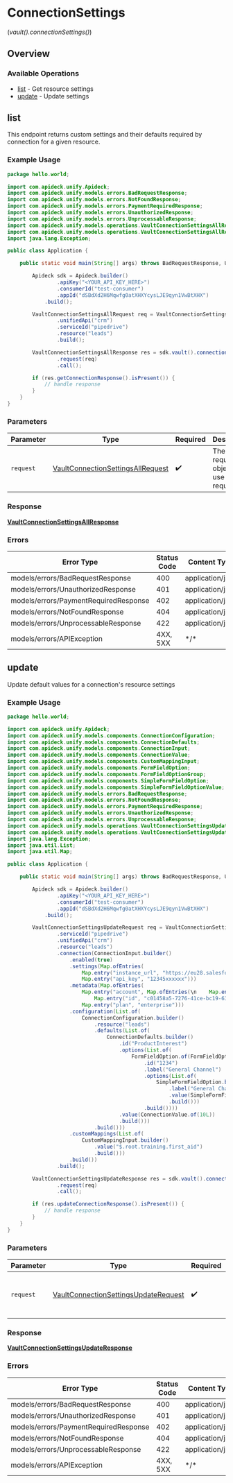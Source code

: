 # ConnectionSettings
(*vault().connectionSettings()*)

## Overview

### Available Operations

* [list](#list) - Get resource settings
* [update](#update) - Update settings

## list

This endpoint returns custom settings and their defaults required by connection for a given resource.


### Example Usage

```java
package hello.world;

import com.apideck.unify.Apideck;
import com.apideck.unify.models.errors.BadRequestResponse;
import com.apideck.unify.models.errors.NotFoundResponse;
import com.apideck.unify.models.errors.PaymentRequiredResponse;
import com.apideck.unify.models.errors.UnauthorizedResponse;
import com.apideck.unify.models.errors.UnprocessableResponse;
import com.apideck.unify.models.operations.VaultConnectionSettingsAllRequest;
import com.apideck.unify.models.operations.VaultConnectionSettingsAllResponse;
import java.lang.Exception;

public class Application {

    public static void main(String[] args) throws BadRequestResponse, UnauthorizedResponse, PaymentRequiredResponse, NotFoundResponse, UnprocessableResponse, Exception {

        Apideck sdk = Apideck.builder()
                .apiKey("<YOUR_API_KEY_HERE>")
                .consumerId("test-consumer")
                .appId("dSBdXd2H6Mqwfg0atXHXYcysLJE9qyn1VwBtXHX")
            .build();

        VaultConnectionSettingsAllRequest req = VaultConnectionSettingsAllRequest.builder()
                .unifiedApi("crm")
                .serviceId("pipedrive")
                .resource("leads")
                .build();

        VaultConnectionSettingsAllResponse res = sdk.vault().connectionSettings().list()
                .request(req)
                .call();

        if (res.getConnectionResponse().isPresent()) {
            // handle response
        }
    }
}
```

### Parameters

| Parameter                                                                                         | Type                                                                                              | Required                                                                                          | Description                                                                                       |
| ------------------------------------------------------------------------------------------------- | ------------------------------------------------------------------------------------------------- | ------------------------------------------------------------------------------------------------- | ------------------------------------------------------------------------------------------------- |
| `request`                                                                                         | [VaultConnectionSettingsAllRequest](../../models/operations/VaultConnectionSettingsAllRequest.md) | :heavy_check_mark:                                                                                | The request object to use for the request.                                                        |

### Response

**[VaultConnectionSettingsAllResponse](../../models/operations/VaultConnectionSettingsAllResponse.md)**

### Errors

| Error Type                            | Status Code                           | Content Type                          |
| ------------------------------------- | ------------------------------------- | ------------------------------------- |
| models/errors/BadRequestResponse      | 400                                   | application/json                      |
| models/errors/UnauthorizedResponse    | 401                                   | application/json                      |
| models/errors/PaymentRequiredResponse | 402                                   | application/json                      |
| models/errors/NotFoundResponse        | 404                                   | application/json                      |
| models/errors/UnprocessableResponse   | 422                                   | application/json                      |
| models/errors/APIException            | 4XX, 5XX                              | \*/\*                                 |

## update

Update default values for a connection's resource settings

### Example Usage

```java
package hello.world;

import com.apideck.unify.Apideck;
import com.apideck.unify.models.components.ConnectionConfiguration;
import com.apideck.unify.models.components.ConnectionDefaults;
import com.apideck.unify.models.components.ConnectionInput;
import com.apideck.unify.models.components.ConnectionValue;
import com.apideck.unify.models.components.CustomMappingInput;
import com.apideck.unify.models.components.FormFieldOption;
import com.apideck.unify.models.components.FormFieldOptionGroup;
import com.apideck.unify.models.components.SimpleFormFieldOption;
import com.apideck.unify.models.components.SimpleFormFieldOptionValue;
import com.apideck.unify.models.errors.BadRequestResponse;
import com.apideck.unify.models.errors.NotFoundResponse;
import com.apideck.unify.models.errors.PaymentRequiredResponse;
import com.apideck.unify.models.errors.UnauthorizedResponse;
import com.apideck.unify.models.errors.UnprocessableResponse;
import com.apideck.unify.models.operations.VaultConnectionSettingsUpdateRequest;
import com.apideck.unify.models.operations.VaultConnectionSettingsUpdateResponse;
import java.lang.Exception;
import java.util.List;
import java.util.Map;

public class Application {

    public static void main(String[] args) throws BadRequestResponse, UnauthorizedResponse, PaymentRequiredResponse, NotFoundResponse, UnprocessableResponse, Exception {

        Apideck sdk = Apideck.builder()
                .apiKey("<YOUR_API_KEY_HERE>")
                .consumerId("test-consumer")
                .appId("dSBdXd2H6Mqwfg0atXHXYcysLJE9qyn1VwBtXHX")
            .build();

        VaultConnectionSettingsUpdateRequest req = VaultConnectionSettingsUpdateRequest.builder()
                .serviceId("pipedrive")
                .unifiedApi("crm")
                .resource("leads")
                .connection(ConnectionInput.builder()
                    .enabled(true)
                    .settings(Map.ofEntries(
                        Map.entry("instance_url", "https://eu28.salesforce.com"),
                        Map.entry("api_key", "12345xxxxxx")))
                    .metadata(Map.ofEntries(
                        Map.entry("account", Map.ofEntries(\n    Map.entry("name", "My Company"),
                            Map.entry("id", "c01458a5-7276-41ce-bc19-639906b0450a"))),
                        Map.entry("plan", "enterprise")))
                    .configuration(List.of(
                        ConnectionConfiguration.builder()
                            .resource("leads")
                            .defaults(List.of(
                                ConnectionDefaults.builder()
                                    .id("ProductInterest")
                                    .options(List.of(
                                        FormFieldOption.of(FormFieldOptionGroup.builder()
                                            .id("1234")
                                            .label("General Channel")
                                            .options(List.of(
                                                SimpleFormFieldOption.builder()
                                                    .label("General Channel")
                                                    .value(SimpleFormFieldOptionValue.of(12.5d))
                                                    .build()))
                                            .build())))
                                    .value(ConnectionValue.of(10L))
                                    .build()))
                            .build()))
                    .customMappings(List.of(
                        CustomMappingInput.builder()
                            .value("$.root.training.first_aid")
                            .build()))
                    .build())
                .build();

        VaultConnectionSettingsUpdateResponse res = sdk.vault().connectionSettings().update()
                .request(req)
                .call();

        if (res.updateConnectionResponse().isPresent()) {
            // handle response
        }
    }
}
```

### Parameters

| Parameter                                                                                               | Type                                                                                                    | Required                                                                                                | Description                                                                                             |
| ------------------------------------------------------------------------------------------------------- | ------------------------------------------------------------------------------------------------------- | ------------------------------------------------------------------------------------------------------- | ------------------------------------------------------------------------------------------------------- |
| `request`                                                                                               | [VaultConnectionSettingsUpdateRequest](../../models/operations/VaultConnectionSettingsUpdateRequest.md) | :heavy_check_mark:                                                                                      | The request object to use for the request.                                                              |

### Response

**[VaultConnectionSettingsUpdateResponse](../../models/operations/VaultConnectionSettingsUpdateResponse.md)**

### Errors

| Error Type                            | Status Code                           | Content Type                          |
| ------------------------------------- | ------------------------------------- | ------------------------------------- |
| models/errors/BadRequestResponse      | 400                                   | application/json                      |
| models/errors/UnauthorizedResponse    | 401                                   | application/json                      |
| models/errors/PaymentRequiredResponse | 402                                   | application/json                      |
| models/errors/NotFoundResponse        | 404                                   | application/json                      |
| models/errors/UnprocessableResponse   | 422                                   | application/json                      |
| models/errors/APIException            | 4XX, 5XX                              | \*/\*                                 |